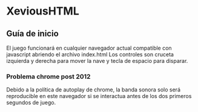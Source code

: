 # XeviousHTML
## Guía de inicio
El juego funcionará en cualquier navegador actual compatible con javascript abriendo el archivo index.html
Los controles son cruceta izquierda y derecha para mover la nave y tecla de espacio para disparar.
### Problema chrome post 2012 
Debido a la política de autoplay de chrome, la banda sonora solo será reproducible en este navegador si se interactua antes de los dos primeros segundos de juego.
